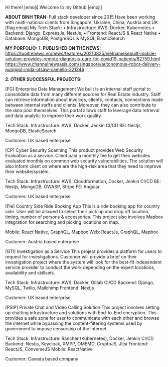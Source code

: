 Hi there! [emoji] Welcome to my Github [emoji]

**ABOUT BINH TRAN:**
Full stack developer since 2015
Have been working with multi-national clients from Singapore, Ukraine, China, Austria and UK [flag emoji]
My Tech Stack: 
• Infrastructure: AWS, Docker, Kubernetes 
• Backend: Django, ExpressJs, NestJs, 
• Frontend: ReactJS & React Native 
• Database: MongoDB, PostgreSQL & MySQL,ElasticSearch


**MY PORFOLIO:**
**1.	PUBLISHED ON THE NEWS**:
https://tuoitrenews.vn/news/features/20210825/vietnamesebuilt-mobile-solution-provides-remote-diagnosis-care-for-covid19-patients/62759.html
https://www.channelnewsasia.com/singapore/autonomous-robot-delivery-punggol-imda-otsaw-camello-321246

**2.	OTHER SUCCESSFUL PROJECTS:**

[FG] Enterprise Data Management
We built is an internal staff portal to consolidate data from many different sources for Real Estate industry. Staff can retrieve information about invoices, clients, contacts, connections made between internal staffs and clients. Moreover, they can also contribute to the data pool themselves. This portal allows staff to leverage data retrieval and data analytic to improve their work quality.

Tech Stack:
Infrastructure: AWS, Docker, Jenkin CI/CD
BE: Nestjs, MongoDB, ElasticSearch

Customer: UK based enterprise

[CP] Cyber Security Scanning
This product provides Web Security Evaluation as a service. Client paid a monthly fee to get their websites evaluated monthly on common web security vulnerabilities. The solution will also inform client on where are the high-risk area that they need to improve their website/system.

Tech Stack:
Infrastructure: AWS, Cloudformation, Docker, Jenkin CI/CD
BE: Nestjs, MongoDB, OWASP, Stripe
FE: Angular

Customer: UK based enterprise

[Fle] Country Side Ride Booking App
This is a ride booking app for country side. User will be allowed to select their pick up and drop off location, timing, number of persons & accessories. This project also involves Mapbox integration for searching and picking locations on map.

Mobile: React Native, GraphQL, Mapbox
Web: ReactJs, GraphQL, Mapbox

Customer: Austria based enterprise

[GTI] Investigation as a Service
This project provides a platform for users to request for investigations. Customer will provide a brief on their investigation project where the system will look for the best-fit independent service provider to conduct the work depending on the expert locations, availability and skillsets.

Tech Stack:
Infrastructure: AWS, Docker, Gitlab CI/CD
Backend: Django, MySQL, Twilio, Mailchimp
Frontend: Nextjs

Customer: UK based enterprise

[PSIP] Private Chat and Video Calling Solution
This project involves setting up chatting infrastructure and solutions with End-to-End encryption. This provides a safe zone for user to communicate with each other and browse the internet while bypassing the content-filtering systems used by government to impose censorship of the internet.

Tech Stack:
Infrastructure: Rancher (Kubernetes), Docker, Jenkin CI/CD
Backend: Nestjs, Keycloak, XMPP, OMEMO, CryptoJS, Jitsi
Frontend: ReactJS, ConverseJS
Mobile: ReactNative

Customer: Canada based company
